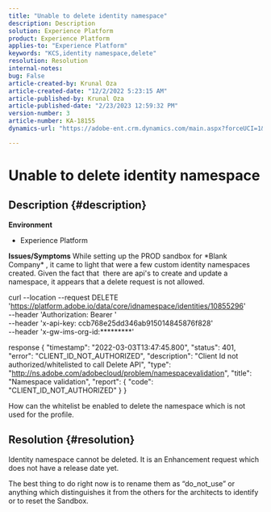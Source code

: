 ```yaml
---
title: "Unable to delete identity namespace"
description: Description
solution: Experience Platform
product: Experience Platform
applies-to: "Experience Platform"
keywords: "KCS,identity namespace,delete"
resolution: Resolution
internal-notes: 
bug: False
article-created-by: Krunal Oza
article-created-date: "12/2/2022 5:23:15 AM"
article-published-by: Krunal Oza
article-published-date: "2/23/2023 12:59:32 PM"
version-number: 3
article-number: KA-18155
dynamics-url: "https://adobe-ent.crm.dynamics.com/main.aspx?forceUCI=1&pagetype=entityrecord&etn=knowledgearticle&id=0bfbb266-0172-ed11-9561-6045bd006c82"

---
```

# Unable to delete identity namespace

## Description {#description}

<b>Environment</b>
- Experience Platform



<b>Issues/Symptoms</b>
While setting up the PROD sandbox for \*Blank Company\* , it came to light that were a few custom identity namespaces created. Given the fact that  there are api's to create and update a namespace, it appears that a delete request is not allowed.

   curl --location --request DELETE 'https://platform.adobe.io/data/core/idnamespace/identities/10855296' \
   --header 'Authorization: Bearer ' \
   --header 'x-api-key: ccb768e25dd346ab915014845876f828' \
   --header 'x-gw-ims-org-id:\*\*\*\*\*\*\*\*\*'


   response
   {
   "timestamp": "2022-03-03T13:47:45.800",
   "status": 401,
   "error": "CLIENT_ID_NOT_AUTHORIZED",
   "description": "Client Id not authorized/whitelisted to call Delete API",
   "type": "http://ns.adobe.com/adobecloud/problem/namespacevalidation",
   "title": "Namespace validation",
   "report": {
   "code": "CLIENT_ID_NOT_AUTHORIZED"
   }
   }

   How can the whitelist be enabled to delete the namespace which is not used for the profile.


## Resolution {#resolution}


Identity namespace cannot be deleted. It is an Enhancement request which does not have a release date yet.

The best thing to do right now is to rename them as “do_not_use” or anything which distinguishes it from the others for the architects to identify or to reset the Sandbox.
